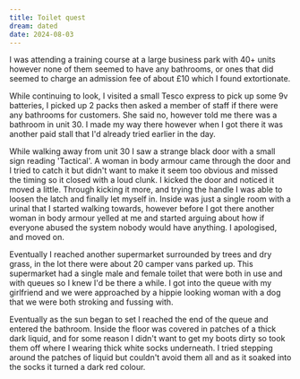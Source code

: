 ```yaml
---
title: Toilet quest
dream: dated
date: 2024-08-03
---
```


I was attending a training course at a large business park with 40+ units however none of them seemed to have any bathrooms, or ones that did seemed to charge an admission fee of about &pound;10 which I found extortionate.

While continuing to look, I visited a small Tesco express to pick up some 9v batteries, I picked up 2 packs then asked a member of staff if there were any bathrooms for customers. She said no, however told me there was a bathroom in unit 30. I made my way there however when I got there it was another paid stall that I'd already tried earlier in the day.

While walking away from unit 30 I saw a strange black door with a small sign reading 'Tactical'. A woman in body armour came through the door and I tried to catch it but didn't want to make it seem too obvious and missed the timing so it closed with a loud clunk. I kicked the door and noticed it moved a little. Through kicking it more, and trying the handle I was able to loosen the latch and finally let myself in. Inside was just a single room with a urinal that I started walking towards, however before I got there another woman in body armour yelled at me and started arguing about how if everyone abused the system nobody would have anything. I apologised, and moved on.

Eventually I reached another supermarket surrounded by trees and dry grass, in the lot there were about 20 camper vans parked up. This supermarket had a single male and female toilet that were both in use and with queues so I knew I'd be there a while. I got into the queue with my girlfriend and we were approached by a hippie looking woman with a dog that we were both stroking and fussing with.

Eventually as the sun began to set I reached the end of the queue and entered the bathroom. Inside the floor was covered in patches of a thick dark liquid, and for some reason I didn't want to get my boots dirty so took them off where I wearing thick white socks underneath. I tried stepping around the patches of liquid but couldn't avoid them all and as it soaked into the socks it turned a dark red colour.
